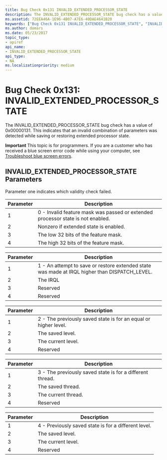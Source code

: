 ```yaml
---
title: Bug Check 0x131 INVALID_EXTENDED_PROCESSOR_STATE
description: The INVALID_EXTENDED_PROCESSOR_STATE bug check has a value of 0x00000131. This indicates that an invalid combination of parameters was detected while saving or restoring extended processor state.
ms.assetid: 72EEA46A-1E96-4B07-A7E6-40DAE4641B20
keywords: ["Bug Check 0x131 INVALID_EXTENDED_PROCESSOR_STATE", "INVALID_EXTENDED_PROCESSOR_STATE"]
ms.author: domars
ms.date: 05/23/2017
topic_type:
- apiref
api_name:
- INVALID_EXTENDED_PROCESSOR_STATE
api_type:
- NA
ms.localizationpriority: medium
---
```


# Bug Check 0x131: INVALID\_EXTENDED\_PROCESSOR\_STATE


The INVALID\_EXTENDED\_PROCESSOR\_STATE bug check has a value of 0x00000131. This indicates that an invalid combination of parameters was detected while saving or restoring extended processor state.

**Important** This topic is for programmers. If you are a customer who has received a blue screen error code while using your computer, see [Troubleshoot blue screen errors](https://windows.microsoft.com/windows-10/troubleshoot-blue-screen-errors).

## INVALID\_EXTENDED\_PROCESSOR\_STATE Parameters


Parameter one indicates which validity check failed.

| Parameter | Description                                                                     |
|-----------|---------------------------------------------------------------------------------|
| 1         | 0 - Invalid feature mask was passed or extended processor state is not enabled. |
| 2         | Nonzero if extended state is enabled.                                           |
| 3         | The low 32 bits of the feature mask.                                            |
| 4         | The high 32 bits of the feature mask.                                           |

 

| Parameter | Description                                                                                    |
|-----------|------------------------------------------------------------------------------------------------|
| 1         | 1 - An attempt to save or restore extended state was made at IRQL higher than DISPATCH\_LEVEL. |
| 2         | The IRQL                                                                                       |
| 3         | Reserved                                                                                       |
| 4         | Reserved                                                                                       |

 

| Parameter | Description                                                     |
|-----------|-----------------------------------------------------------------|
| 1         | 2 - The previously saved state is for an equal or higher level. |
| 2         | The saved level.                                                |
| 3         | The current level.                                              |
| 4         | Reserved                                                        |

 

| Parameter | Description                                               |
|-----------|-----------------------------------------------------------|
| 1         | 3 - The previously saved state is for a different thread. |
| 2         | The saved thread.                                         |
| 3         | The current thread.                                       |
| 4         | Reserved                                                  |

 

| Parameter | Description                                          |
|-----------|------------------------------------------------------|
| 1         | 4 - Previously saved state is for a different level. |
| 2         | The saved level.                                     |
| 3         | The current level.                                   |
| 4         | Reserved                                             |

 

 

 




